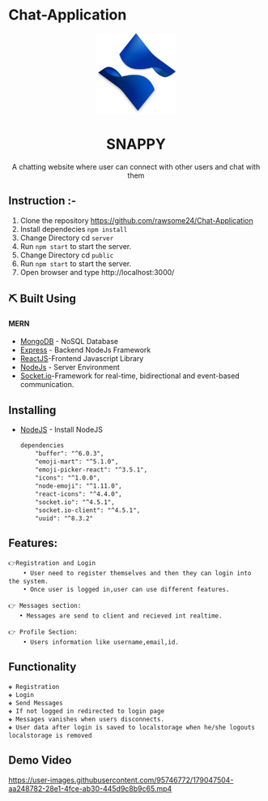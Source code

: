 # Chat-Application
<p align="center">
    <img src="public/src/assests/logo.svg" alt=" Project Logo" height="160px" width="160px" >
    <h1 align="center"><b>SNAPPY</b></h1>
</p>
<p align="center">A chatting website where user can connect with other users and chat with them
    <br> 
</p>

## Instruction :-
1. Clone the repository https://github.com/rawsome24/Chat-Application
2. Install dependecies `npm install`
3. Change Directory cd `server`
4. Run `npm start` to start the server.
5. Change Directory cd `public`
6. Run `npm start` to start the server.
7. Open browser and type http://localhost:3000/

## ⛏️ Built Using <a name = "tech_stack"></a>
 #### MERN
- [MongoDB](https://https://www.mysql.com/) - NoSQL Database
- [Express](https://expressjs.com/) - Backend NodeJs Framework
- [ReactJS](https://reactjs.org/)-Frontend Javascript Library
- [NodeJs](https://nodejs.org/en/) - Server Environment
- [Socket.io](https://socket.io/)-Framework for real-time, bidirectional and event-based communication.

## Installing
- [NodeJS](https://nodejs.org/en/) - Install NodeJS

      dependencies
          "buffer": "^6.0.3",
          "emoji-mart": "^5.1.0",
          "emoji-picker-react": "^3.5.1",
          "icons": "^1.0.0",
          "node-emoji": "^1.11.0",
          "react-icons": "^4.4.0",
          "socket.io": "^4.5.1",
          "socket.io-client": "^4.5.1",
          "uuid": "^8.3.2"
 
## Features:

    👉Registration and Login 
        • User need to register themselves and then they can login into the system. 
        • Once user is logged in,user can use different features.

    👉 Messages section:   
       • Messages are send to client and recieved int realtime.

    👉 Profile Section: 
        • Users information like username,email,id.
        
 ## Functionality
    ❖ Registration
    ❖ Login
    ❖ Send Messages
    ❖ If not logged in redirected to login page
    ❖ Messages vanishes when users disconnects.
    ❖ User data after login is saved to localstorage when he/she logouts localstorage is removed
   
## Demo Video

https://user-images.githubusercontent.com/95746772/179047504-aa248782-28e1-4fce-ab30-445d9c8b9c65.mp4



